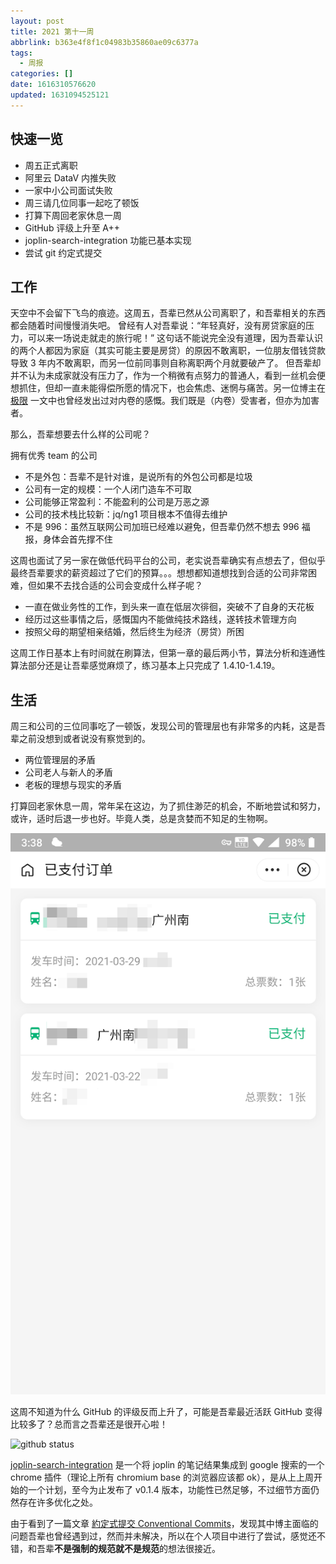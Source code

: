 ```yaml
---
layout: post
title: 2021 第十一周
abbrlink: b363e4f8f1c04983b35860ae09c6377a
tags:
  - 周报
categories: []
date: 1616310576620
updated: 1631094525121
---
```


## 快速一览

- 周五正式离职
- 阿里云 DataV 内推失败
- 一家中小公司面试失败
- 周三请几位同事一起吃了顿饭
- 打算下周回老家休息一周
- GitHub 评级上升至 A++
- joplin-search-integration 功能已基本实现
- 尝试 git 约定式提交

## 工作

天空中不会留下飞鸟的痕迹。这周五，吾辈已然从公司离职了，和吾辈相关的东西都会随着时间慢慢消失吧。
曾经有人对吾辈说：“年轻真好，没有房贷家庭的压力，可以来一场说走就走的旅行呢！” 这句话不能说完全没有道理，因为吾辈认识的两个人都因为家庭（其实可能主要是房贷）的原因不敢离职，一位朋友借钱贷款导致 3 年内不敢离职，而另一位前同事则自称离职两个月就要破产了。
但吾辈却并不认为未成家就没有压力了，作为一个稍微有点努力的普通人，看到一丝机会便想抓住，但却一直未能得偿所愿的情况下，也会焦虑、迷惘与痛苦。另一位博主在 [极限](https://innei.ren/notes/81) 一文中也曾经发出过对内卷的感慨。我们既是（内卷）受害者，但亦为加害者。

那么，吾辈想要去什么样的公司呢？

拥有优秀 team 的公司

- 不是外包：吾辈不是针对谁，是说所有的外包公司都是垃圾
- 公司有一定的规模：一个人闭门造车不可取
- 公司能够正常盈利：不能盈利的公司是万恶之源
- 公司的技术栈比较新：jq/ng1 项目根本不值得去维护
- 不是 996：虽然互联网公司加班已经难以避免，但吾辈仍然不想去 996 福报，身体会首先撑不住

这周也面试了另一家在做低代码平台的公司，老实说吾辈确实有点想去了，但似乎最终吾辈要求的薪资超过了它们的预算。。。想想都知道想找到合适的公司非常困难，但如果不去找合适的公司会变成什么样子呢？

- 一直在做业务性的工作，到头来一直在低层次徘徊，突破不了自身的天花板
- 经历过这些事情之后，感慨国内不能做纯技术路线，遂转技术管理方向
- 按照父母的期望相亲结婚，然后终生为经济（房贷）所困

这周工作日基本上有时间就在刷算法，但第一章的最后两小节，算法分析和连通性算法部分还是让吾辈感觉麻烦了，练习基本上只完成了 1.4.10-1.4.19。

## 生活

周三和公司的三位同事吃了一顿饭，发现公司的管理层也有非常多的内耗，这是吾辈之前没想到或者说没有察觉到的。

- 两位管理层的矛盾
- 公司老人与新人的矛盾
- 老板的理想与现实的矛盾

打算回老家休息一周，常年呆在这边，为了抓住渺茫的机会，不断地尝试和努力，或许，适时后退一步也好。毕竟人类，总是贪婪而不知足的生物啊。

![1616313126720](/resources/1ef24ee24f444202955ab68dd94c6b1b.png)

这周不知道为什么 GitHub 的评级反而上升了，可能是吾辈最近活跃 GitHub 变得比较多了？总而言之吾辈还是很开心啦！

![github status](https://github-readme-stats.vercel.app/api?username=rxliuli\&show_icons=true\&theme=tokyonight\&line_height=40\&v=5)

[joplin-search-integration](https://github.com/rxliuli/joplin-search-integration) 是一个将 joplin 的笔记结果集成到 google 搜索的一个 chrome 插件（理论上所有 chromium base 的浏览器应该都 ok），是从上上周开始的一个计划，至今为止发布了 v0.1.4 版本，功能性已然足够，不过细节方面仍然存在许多优化之处。

由于看到了一篇文章 [約定式提交 Conventional Commits](https://cythilya.github.io/2021/03/16/conventional-commits/)，发现其中博主面临的问题吾辈也曾经遇到过，然而并未解决，所以在个人项目中进行了尝试，感觉还不错，和吾辈**不是强制的规范就不是规范**的想法很接近。
